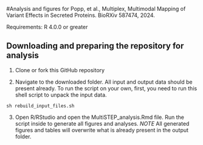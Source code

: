 #Analysis and figures for Popp, et al., Multiplex, Multimodal Mapping of Variant Effects in Secreted Proteins. BioRXiv 587474, 2024.

Requirements:
R 4.0.0 or greater

## Downloading and preparing the repository for analysis

1. Clone or fork this GitHub repository

2. Navigate to the downloaded folder. All input and output data should be present already. To run the script on your own, first, you need to run this shell script to unpack the input data.

`sh rebuild_input_files.sh`

3. Open R/RStudio and open the MultiSTEP_analysis.Rmd file. Run the script inside to generate all figures and analyses. *NOTE* All generated figures and tables will overwrite what is already present in the output folder. 
